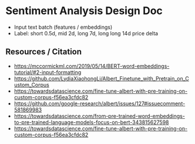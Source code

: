 # Sentiment Analysis Design Doc
* Input text batch (features / embeddings)
* Label: short 0.5d, mid 2d, long 7d, long long 14d price delta


## Resources / Citation
* https://mccormickml.com/2019/05/14/BERT-word-embeddings-tutorial/#2-input-formatting
* https://github.com/LydiaXiaohongLi/Albert_Finetune_with_Pretrain_on_Custom_Corpus
* https://towardsdatascience.com/fine-tune-albert-with-pre-training-on-custom-corpus-f56ea3cfdc82
* https://github.com/google-research/albert/issues/127#issuecomment-581869983
* https://towardsdatascience.com/from-pre-trained-word-embeddings-to-pre-trained-language-models-focus-on-bert-343815627598
* https://towardsdatascience.com/fine-tune-albert-with-pre-training-on-custom-corpus-f56ea3cfdc82